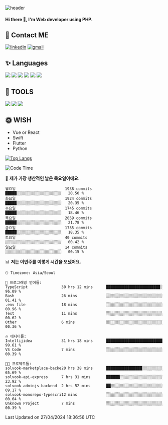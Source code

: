 ![header](https://capsule-render.vercel.app/api?type=waving&color=auto&height=300&section=header&text=Elin&fontSize=90&animation=twinkling)

#### Hi there 👋, I'm <b>Web developer</b> using PHP. ####

<!--
- 🔭 I’m currently working on Uniwill
- 🌱 I’m currently learning Vue or React or Python.
-->

<!---#### I am PHP developer --->

## 💌 Contact ME ###
[<img src='https://img.shields.io/badge/-EunjiKo-%230A66C2?style=flat-square&logo=LinkedIn&logoColor=white' alt='linkedin'>](https://www.linkedin.com/in/https://www.linkedin.com/in/eunji-ko-00a907164//)  [<img src='https://img.shields.io/badge/-einee214%40gmail.com-%23EA4335?style=flat-square&logo=Gmail&logoColor=white' alt='gmail'>](einee214@gmail.com)  


## ✨ Languages
<img src='https://img.shields.io/badge/-PHP-%23777BB4?style=for-the-badge&logo=PHP&logoColor=white'> <img src='https://img.shields.io/badge/-Laravel-%23FF2D20?style=for-the-badge&logo=Laravel&logoColor=white'> <img src='https://img.shields.io/badge/Jquery-%230769AD?style=for-the-badge&logo=Jquery&logoColor=white'> <img src='https://img.shields.io/badge/CSS3-%231572B6?style=for-the-badge&logo=CSS3&logoColor=white'> <img src='https://img.shields.io/badge/Bootstrap-%237952B3?style=for-the-badge&logo=Bootstrap&logoColor=white' > <img src='https://img.shields.io/badge/MySQL-%234479A1?style=for-the-badge&logo=MySQL&logoColor=white' >

## 🌷 TOOLS
<img src='https://img.shields.io/badge/PHPSTORM-%23000000?style=for-the-badge&logo=PhpStorm&logoColor=white' > <img src='https://img.shields.io/badge/GitLab-%23FCA121?style=for-the-badge&logo=GitLab&logoColor=white' > <img src='https://img.shields.io/badge/GitHub-%23181717?style=for-the-badge&logo=GitHub&logoColor=white'>


## 🌞 WISH
- Vue or React
- Swift
- Flutter
- Python


[![Top Langs](https://github-readme-stats.vercel.app/api/top-langs/?username=ein214&layout=compact)](https://github.com/anuraghazra/github-readme-stats)

<!--START_SECTION:waka-->
![Code Time](http://img.shields.io/badge/Code%20Time-3%2C451%20hrs%2040%20mins-blue)

📅 **제가 가장 생산적인 날은 목요일이에요.** 

```text
월요일                      1938 commits        █████░░░░░░░░░░░░░░░░░░░░   20.50 % 
화요일                      1924 commits        █████░░░░░░░░░░░░░░░░░░░░   20.35 % 
수요일                      1745 commits        █████░░░░░░░░░░░░░░░░░░░░   18.46 % 
목요일                      2059 commits        █████░░░░░░░░░░░░░░░░░░░░   21.78 % 
금요일                      1735 commits        █████░░░░░░░░░░░░░░░░░░░░   18.35 % 
토요일                      40 commits          ░░░░░░░░░░░░░░░░░░░░░░░░░   00.42 % 
일요일                      14 commits          ░░░░░░░░░░░░░░░░░░░░░░░░░   00.15 % 
```


📊 **저는 이번주를 이렇게 시간을 보냈어요.** 

```text
🕑︎ Timezone: Asia/Seoul

💬 프로그래밍 언어들: 
TypeScript               30 hrs 12 mins      ████████████████████████░   96.09 % 
Bash                     26 mins             ░░░░░░░░░░░░░░░░░░░░░░░░░   01.41 % 
.env file                18 mins             ░░░░░░░░░░░░░░░░░░░░░░░░░   00.96 % 
Text                     11 mins             ░░░░░░░░░░░░░░░░░░░░░░░░░   00.62 % 
Other                    6 mins              ░░░░░░░░░░░░░░░░░░░░░░░░░   00.36 % 

🔥 에디터들: 
Intellijidea             31 hrs 18 mins      █████████████████████████   99.61 % 
VS Code                  7 mins              ░░░░░░░░░░░░░░░░░░░░░░░░░   00.39 % 

🐱‍💻 프로젝트들: 
solvook-marketplace-backe20 hrs 38 mins      ████████████████░░░░░░░░░   65.69 % 
solvook-api-express      7 hrs 31 mins       ██████░░░░░░░░░░░░░░░░░░░   23.92 % 
solvook-adminjs-backend  2 hrs 52 mins       ██░░░░░░░░░░░░░░░░░░░░░░░   09.17 % 
solvook-monorepo-typescri12 mins             ░░░░░░░░░░░░░░░░░░░░░░░░░   00.64 % 
Unknown Project          7 mins              ░░░░░░░░░░░░░░░░░░░░░░░░░   00.39 % 
```


 Last Updated on 27/04/2024 18:36:56 UTC
<!--END_SECTION:waka-->

<!---![GitHub stats](https://github-readme-stats.vercel.app/api?username=ein214&show_icons=true&theme=dracula)  --->



